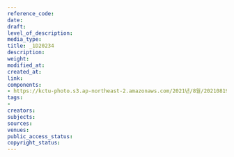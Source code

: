 ```yaml
---
reference_code: 
date: 
draft: 
level_of_description: 
media_type: 
title: _1D20234
description: 
weight: 
modified_at: 
created_at: 
link: 
components:
- https://kctu-photo.s3.ap-northeast-2.amazonaws.com/2021년/8월/20210819_일본+혐한+극우+지원+국정원은+진상을+밝혀라+기자회견/_1D20234.jpg
tags:
- 
creators: 
subjects: 
sources: 
venues: 
public_access_status: 
copyright_status: 
---
```

